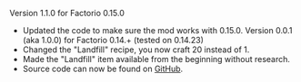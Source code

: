 Version 1.1.0 for Factorio 0.15.0
+ Updated the code to make sure the mod works with 0.15.0.
Version 0.0.1 (aka 1.0.0) for Factorio 0.14.+ (tested on 0.14.23)
+ Changed the "Landfill" recipe, you now craft 20 instead of 1.
+ Made the "Landfill" item available from the beginning without research.
+ Source code can now be found on [GitHub](https://github.com/MarcGamesons/factoriomod-cheaper-landfill).
